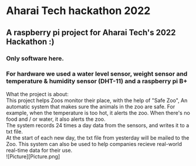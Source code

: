 # Aharai Tech hackathon 2022
## A raspberry pi project for Aharai Tech's 2022 Hackathon :)
### Only software here.
### For hardware we used a water level sensor, weight sensor and temperature & humidity sensor (DHT-11) and a raspberry pi B+

What the project is about:  
This project helps Zoos monitor their place, with the help of "Safe Zoo",
An automatic system that makes sure the animals in the zoo are safe.
For example, when the temperature is too hot, it alerts the zoo.
When there's no food and / or water, it also alerts the zoo.  
The system records 24 times a day data from the sensors, and writes it to a txt file.  
At the start of each new day, the txt file from yesterday will be mailed to the Zoo.
This system can also be used to help companies recieve real-world real-time data for their use.  
![Picture][Picture.png]
